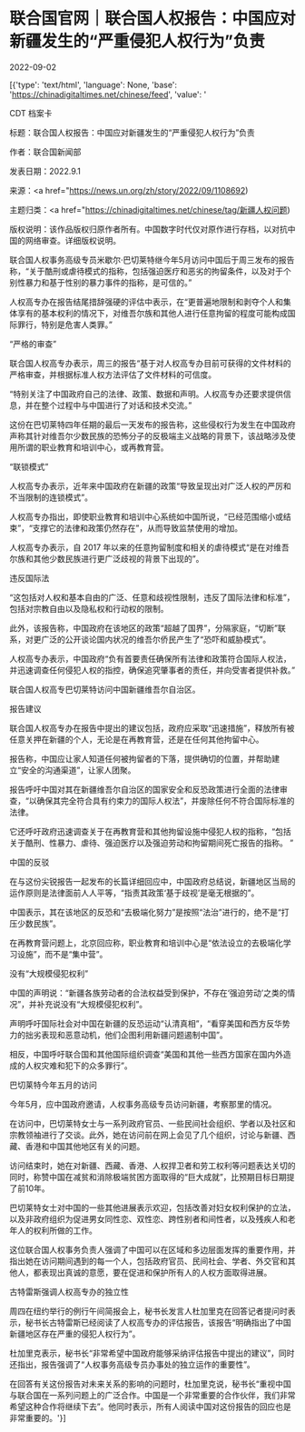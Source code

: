 # 联合国官网｜联合国人权报告：中国应对新疆发生的“严重侵犯人权行为”负责

2022-09-02

[{'type': 'text/html', 'language': None, 'base': 'https://chinadigitaltimes.net/chinese/feed', 'value': '

CDT 档案卡

标题：联合国人权报告：中国应对新疆发生的“严重侵犯人权行为”负责

作者：联合国新闻部

发表日期：2022.9.1

来源：<a href="https://news.un.org/zh/story/2022/09/1108692)

主题归类：<a href="https://chinadigitaltimes.net/chinese/tag/新疆人权问题)

版权说明：该作品版权归原作者所有。中国数字时代仅对原作进行存档，以对抗中国的网络审查。详细版权说明。





联合国人权事务高级专员米歇尔·巴切莱特继今年5月访问中国后于周三发布的报告称，“关于酷刑或虐待模式的指称，包括强迫医疗和恶劣的拘留条件，以及对于个别性暴力和基于性别的暴力事件的指称，是可信的。”

人权高专办在报告结尾措辞强硬的评估中表示，在“更普遍地限制和剥夺个人和集体享有的基本权利的情况下，对维吾尔族和其他人进行任意拘留的程度可能构成国际罪行，特别是危害人类罪。”

“严格的审查”

联合国人权高专办表示，周三的报告“基于对人权高专办目前可获得的文件材料的严格审查，并根据标准人权方法评估了文件材料的可信度。

“特别关注了中国政府自己的法律、政策、数据和声明。人权高专办还要求提供信息，并在整个过程中与中国进行了对话和技术交流。”

这份在巴切莱特四年任期的最后一天发布的报告称，这些侵权行为发生在中国政府声称其针对维吾尔少数民族的恐怖分子的反极端主义战略的背景下，该战略涉及使用所谓的职业教育和培训中心，或再教育营。

“联锁模式”

人权高专办表示，近年来中国政府在新疆的政策“导致呈现出对广泛人权的严厉和不当限制的连锁模式”。

人权高专办指出，即使职业教育和培训中心系统如中国所说，“已经范围缩小或结束”，“支撑它的法律和政策仍然存在”，从而导致监禁使用的增加。

人权高专办表示，自 2017 年以来的任意拘留制度和相关的虐待模式“是在对维吾尔族和其他少数民族进行更广泛歧视的背景下出现的”。

违反国际法

“这包括对人权和基本自由的广泛、任意和歧视性限制，违反了国际法律和标准”，包括对宗教自由以及隐私权和行动权的限制。

此外，该报告称，中国政府在该地区的政策“超越了国界”，分隔家庭，“切断”联系，对更广泛的公开谈论国内状况的维吾尔侨民产生了“恐吓和威胁模式”。

人权高专办表示，中国政府“负有首要责任确保所有法律和政策符合国际人权法，并迅速调查任何侵犯人权的指控，确保追究肇事者的责任，并向受害者提供补救。”

联合国人权高专巴切莱特访问中国新疆维吾尔自治区。

报告建议

联合国人权高专办在报告中提出的建议包括，政府应采取“迅速措施”，释放所有被任意关押在新疆的个人，无论是在再教育营，还是在任何其他拘留中心。

报告称，中国应让家人知道任何被拘留者的下落，提供确切的位置，并帮助建立“安全的沟通渠道”，让家人团聚。

报告呼吁中国对其在新疆维吾尔自治区的国家安全和反恐政策进行全面的法律审查，“以确保其完全符合具有约束力的国际人权法”，并废除任何不符合国际标准的法律。

它还呼吁政府迅速调查关于在再教育营和其他拘留设施中侵犯人权的指称，“包括关于酷刑、性暴力、虐待、强迫医疗以及强迫劳动和拘留期间死亡报告的指称。 ”

中国的反驳

在与这份尖锐报告一起发布的长篇详细回应中，中国政府总结说，新疆地区当局的运作原则是法律面前人人平等，“指责其政策‘基于歧视&#8217;是毫无根据的”。

中国表示，其在该地区的反恐和“去极端化努力”是按照“法治”进行的，绝不是“打压少数民族”。

在再教育营问题上，北京回应称，职业教育和培训中心是“依法设立的去极端化学习设施”，而不是“集中营”。

没有“大规模侵犯权利”

中国的声明说：“新疆各族劳动者的合法权益受到保护，不存在‘强迫劳动’之类的情况”，并补充说没有“大规模侵犯权利”。

声明呼吁国际社会对中国在新疆的反恐运动“认清真相”，“看穿美国和西方反华势力的拙劣表现和恶意动机，他们企图利用新疆问题遏制中国”。

相反，中国呼吁联合国和其他国际组织调查“美国和其他一些西方国家在国内外造成的人权灾难和犯下的众多罪行”。

巴切莱特今年五月的访问

今年5月，应中国政府邀请，人权事务高级专员访问新疆，考察那里的情况。

在访问中，巴切莱特女士与一系列政府官员、一些民间社会组织、学者以及社区和宗教领袖进行了交谈。此外，她在访问前在网上会见了几个组织，讨论与新疆、西藏、香港和中国其他地区有关的问题。

访问结束时，她在对新疆、西藏、香港、人权捍卫者和劳工权利等问题表达关切的同时，称赞中国在减贫和消除极端贫困方面取得的“巨大成就”，比预期目标日期提了前10年。

巴切莱特女士对中国的一些其他进展表示欢迎，包括改善对妇女权利保护的立法，以及非政府组织为促进男女同性恋、双性恋、跨性别者和间性者，以及残疾人和老年人的权利所做的工作。

这位联合国人权事务负责人强调了中国可以在区域和多边层面发挥的重要作用，并指出她在访问期间遇到的每一个人，包括政府官员、民间社会、学者、外交官和其他人，都表现出真诚的意愿，要在促进和保护所有人的人权方面取得进展。

古特雷斯强调人权高专办的独立性

周四在纽约举行的例行午间简报会上，秘书长发言人杜加里克在回答记者提问时表示，秘书长古特雷斯已经阅读了人权高专办的评估报告，该报告“明确指出了中国新疆地区存在严重的侵犯人权行为”。

杜加里克表示，秘书长“非常希望中国政府能够采纳评估报告中提出的建议”，同时还指出，报告强调了“人权事务高级专员办事处的独立运作的重要性”。

在回答有关这份报告对未来关系的影响的问题时，杜加里克说，秘书长“重视中国与联合国在一系列问题上的广泛合作。中国是一个非常重要的合作伙伴，我们非常希望这种合作将继续下去”。他同时表示，所有人阅读中国对这份报告的回应也是非常重要的。'}]